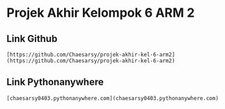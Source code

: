 # Projek Akhir Kelompok 6 ARM 2

## Link Github
``` [https://github.com/Chaesarsy/projek-akhir-kel-6-arm2](https://github.com/Chaesarsy/projek-akhir-kel-6-arm2) ```

## Link Pythonanywhere
``` [chaesarsy0403.pythonanywhere.com](chaesarsy0403.pythonanywhere.com) ```